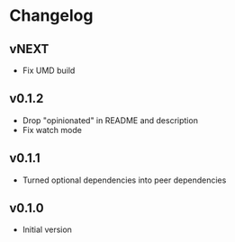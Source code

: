 # Changelog

## vNEXT

- Fix UMD build

## v0.1.2

- Drop "opinionated" in README and description
- Fix watch mode

## v0.1.1

- Turned optional dependencies into peer dependencies

## v0.1.0

- Initial version
